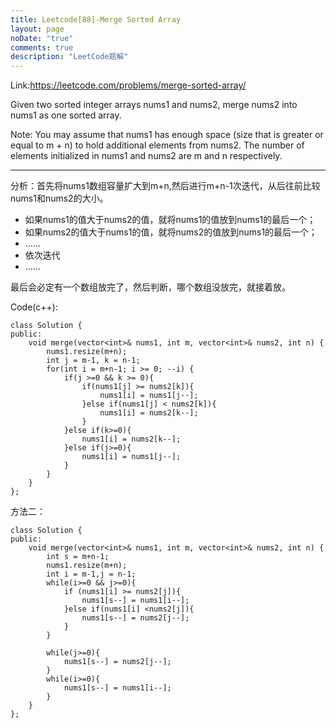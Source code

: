 ```yaml
---
title: Leetcode[88]-Merge Sorted Array
layout: page
noDate: "true"
comments: true
description: "LeetCode题解" 
---
```

<article class="post post-type-normal" itemscope="" itemtype="http://schema.org/Article" style="opacity: 1; transform: translateY(0px);">

Link:https://leetcode.com/problems/merge-sorted-array/

Given two sorted integer arrays nums1 and nums2, merge nums2 into nums1 as one sorted array.

Note:
You may assume that nums1 has enough space (size that is greater or equal to m + n) to hold additional elements from nums2. The number of elements initialized in nums1 and nums2 are m and n respectively.

-------
分析：首先将nums1数组容量扩大到m+n,然后进行m+n-1次迭代，从后往前比较nums1和nums2的大小。

- 如果nums1的值大于nums2的值，就将nums1的值放到nums1的最后一个；
- 如果nums2的值大于nums1的值，就将nums2的值放到nums1的最后一个；
- ......
- 依次迭代
- ......

最后会必定有一个数组放完了，然后判断，哪个数组没放完，就接着放。

Code(c++):

```
class Solution {
public:
    void merge(vector<int>& nums1, int m, vector<int>& nums2, int n) {
        nums1.resize(m+n);
        int j = m-1, k = n-1;
        for(int i = m+n-1; i >= 0; --i) {
            if(j >=0 && k >= 0){
                if(nums1[j] >= nums2[k]){
                    nums1[i] = nums1[j--];
                }else if(nums1[j] < nums2[k]){
                    nums1[i] = nums2[k--];
                }
            }else if(k>=0){
                nums1[i] = nums2[k--];
            }else if(j>=0){
                nums1[i] = nums1[j--];
            }
        }
    }
};
```

方法二：

```
class Solution {
public:
    void merge(vector<int>& nums1, int m, vector<int>& nums2, int n) {
        int s = m+n-1;
        nums1.resize(m+n);
        int i = m-1,j = n-1;
        while(i>=0 && j>=0){
            if (nums1[i] >= nums2[j]){
                nums1[s--] = nums1[i--];
            }else if(nums1[i] <nums2[j]){
                nums1[s--] = nums2[j--];
            }
        }  
        
        while(j>=0){
            nums1[s--] = nums2[j--];
        }
        while(i>=0){
            nums1[s--] = nums1[i--];
        }
    }
};
```


</article>
